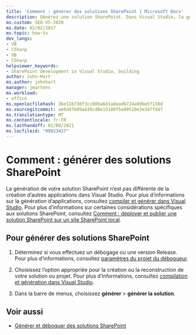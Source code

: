 ```yaml
---
title: 'Comment : générer des solutions SharePoint | Microsoft Docs'
description: Générez une solution SharePoint. Dans Visual Studio, la génération d’une solution SharePoint n’est pas différente de la création d’autres applications.
ms.custom: SEO-VS-2020
ms.date: 02/02/2017
ms.topic: how-to
dev_langs:
- VB
- CSharp
- VB
- CSharp
helpviewer_keywords:
- SharePoint development in Visual Studio, building
author: John-Hart
ms.author: johnhart
manager: jmartens
ms.workload:
- office
ms.openlocfilehash: 3be11b730f3cc809a6d1a8ead6724a69be5f136d
ms.sourcegitcommit: ae6d47b09a439cd0e13180f5e89510e3e347fd47
ms.translationtype: MT
ms.contentlocale: fr-FR
ms.lasthandoff: 02/08/2021
ms.locfileid: "99923427"
---
```

# <a name="how-to-build-sharepoint-solutions"></a>Comment : générer des solutions SharePoint

La génération de votre solution SharePoint n’est pas différente de la création d’autres applications dans Visual Studio. Pour plus d’informations sur la génération d’applications, consultez [compiler et générer dans Visual Studio](../ide/compiling-and-building-in-visual-studio.md). Pour plus d’informations sur certaines considérations spécifiques aux solutions SharePoint, consultez [Comment : déployer et publier une solution SharePoint sur un site SharePoint local](../sharepoint/how-to-deploy-and-publish-a-sharepoint-solution-to-a-local-sharepoint-site.md).

## <a name="to-build-sharepoint-solutions"></a>Pour générer des solutions SharePoint

1. Déterminez si vous effectuez un débogage ou une version Release. Pour plus d’informations, consultez [paramètres du projet du débogueur](../debugger/debugger-project-settings.md).

2. Choisissez l’option appropriée pour la création ou la reconstruction de votre solution ou projet. Pour plus d’informations, consultez [compilation et génération dans Visual Studio](../ide/compiling-and-building-in-visual-studio.md).

3. Dans la barre de menus, choisissez **générer**  >  **générer la solution**.

## <a name="see-also"></a>Voir aussi

- [Générer et déboguer des solutions SharePoint](../sharepoint/building-and-debugging-sharepoint-solutions.md)
